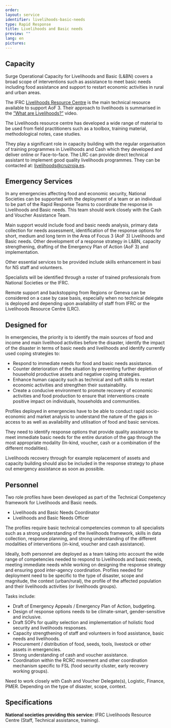 ```yaml
---
order: 
layout: service
identifier: livelihoods-basic-needs
type: Rapid Response
title: Livelihoods and Basic needs
preview: ""
lang: en
pictures:
---
```


## Capacity

Surge Operational Capacity for Livelihoods and Basic (L&BN) covers a broad scope of interventions such as assistance to meet basic needs including food assistance and support to restart economic activities in rural and urban areas.

The IFRC [Livelihoods Resource Centre](http://www.livelihoodscentre.org/) is the main technical resource available to support AoF 3. Their approach to livelihoods is summarised in the [”What are Livelihoods?”](http://www.livelihoodscentre.org/-/inundaciones-en-la-region-sur-de-paragu-1) video.

The Livelihoods resource centre has developed a wide range of material to be used from field practitioners such as a toolbox, training material, methodological notes, case studies.

They play a significant role in capacity building with the regular organisation of training programmes in Livelihoods and Cash which they developed and deliver online or Face-to-face. The LRC can provide direct technical assistant to implement good quality livelihoods programmes. They can be contacted at: [livelihoods@cruzroja.es](mailto:livelihoods@cruzroja.es).


## Emergency Services

In any emergencies affecting food and economic security, National Societies can be supported with the deployment of a team or an individual to be part of the Rapid Response Teams to coordinate the response in Livelihoods and Basic needs. This team should work closely with the Cash and Voucher Assistance Team.

Main support would include food and basic needs analysis, primary data collection for needs assessment, identification of the response options for short, medium and long term in the Area of Focus 3 (AoF 3) Livelihoods and Basic needs. Other development of a response strategy in L&BN, capacity strengthening, drafting of the Emergency Plan of Action (AoF 3) and implementation. 

Other essential services to be provided include skills enhancement in basi for NS staff and volunteers.

Specialists will be identified through a roster of trained professionals from National Societies or the IFRC. 

Remote support and backstopping from Regions or Geneva can be considered on a case by case basis, especially when no technical delegate is deployed and depending upon availability of staff from IFRC or the Livelihoods Resource Centre (LRC).


## Designed for

In emergencies, the priority is to identify the main sources of food and income and main livelihood activities before the disaster, identify the impact of the disaster in terms of basic needs and livelihoods and identify currently used coping strategies to:

- Respond to immediate needs for food and basic needs assistance.
- Counter deterioration of the situation by preventing further depletion of household productive assets and negative coping strategies.
- Enhance human capacity such as technical and soft skills to restart economic activities and strengthen their sustainability.
- Create a conducive environment to promote recovery of economic activities and food production to ensure that interventions create positive impact on individuals, households and communities.

Profiles deployed in emergencies have to be able to conduct rapid socio-economic and market analysis to understand the nature of the gaps in access to as well as availability and utilisation of food and basic services.

They need to identify response options that provide quality assistance to meet immediate basic needs for the entire duration of the gap through the most appropriate modality (In-kind, voucher, cash or a combination of the different modalities).

Livelihoods recovery through for example replacement of assets and capacity building should also be included in the response strategy to phase out emergency assistance as soon as possible.


## Personnel

Two role profiles have been developed as part of the Technical Competency framework for Livelihoods and Basic needs. 

- Livelihoods and Basic Needs Coordinator
- Livelihoods and Basic Needs Officer

The profiles require basic technical competencies common to all specialists such as a strong understanding of the livelihoods framework, skills in data collection, response planning, and strong understanding of the different modalities of interventions (in-kind, voucher and cash assistance).

Ideally, both personnel are deployed as a team taking into account the wide range of competencies needed to respond to Livelihoods and basic needs, meeting immediate needs while working on designing the response strategy and ensuring good inter-agency coordination. 
Profiles needed for deployment need to be specific to the type of disaster, scope and magnitude, the context (urban/rural), the profile of the affected population and their livelihoods activities (or livelihoods groups).

Tasks include:

- Draft of Emergency Appeals / Emergency Plan of Action, budgeting.
- Design of response options needs to be climate-smart, gender-sensitive and inclusive.
- Draft SOPs for quality selection and implementation of holistic food security and livelihoods responses.
- Capacity strengthening of staff and volunteers in food assistance, basic needs and livelihoods.
- Procurement / distribution of food, seeds, tools, livestock or other assets in emergencies.
- Strong understanding of cash and voucher assistance.
- Coordination within the RCRC movement and other coordination mechanism specific to FSL (food security cluster, early recovery working groups).

Need to work closely with Cash and Voucher Delegate(s), Logistic, Finance, PMER. Depending on the type of disaster, scope, context. 

## Specifications

**National societies providing this service:** IFRC Livelihoods Resource Centre (Staff, Technical assistance, training).
